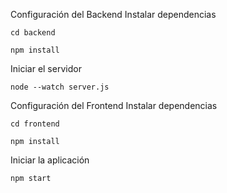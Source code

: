 
Configuración del Backend
Instalar dependencias

```
cd backend
```
```
npm install
```
Iniciar el servidor
```
node --watch server.js
```
Configuración del Frontend
Instalar dependencias
```
cd frontend
```
```
npm install
```
Iniciar la aplicación
```
npm start
```
